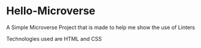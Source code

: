 # Hello-Microverse
A Simple Microverse Project that is made to help me show the use of Linters

Technologies used are HTML and CSS